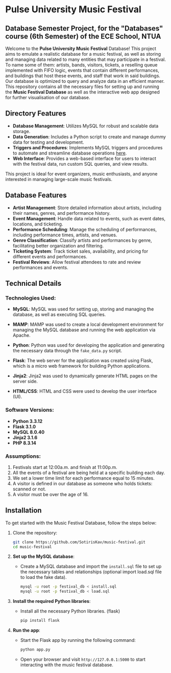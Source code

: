 # Pulse University Music Festival
## Database Semester Project, for the "Databases" course (6th Semester) of the ECE School, NTUA

Welcome to the **Pulse University Music Festival** Database! This project aims to emulate a realistic database for a music festival, as well as storing and managing data related to many entities that may participate in a festival. To name some of them: artists, bands, visitors, tickets, a reselling queue implemented with FIFO logic, events that contain different performances, and buildings that host these events, and staff that work in said buildings. Our database is optimized to query and analyze data in an efficient manner.
This repository contains all the necessary files for setting up and running the **Music Festival Database** as well as the interactive web app designed for further visualisation of our database.

## Directory Features

- **Database Management**: Utilizes MySQL for robust and scalable data storage.
- **Data Generation**: Includes a Python script to create and manage dummy data for testing and development.
- **Triggers and Procedures**: Implements MySQL triggers and procedures to automate and streamline database operations [here](link_to_script).
- **Web Interface**: Provides a web-based interface for users to interact with the festival data, run custom SQL queries, and view results.

This project is ideal for event organizers, music enthusiasts, and anyone interested in managing large-scale music festivals.

## Database Features

- **Artist Management**: Store detailed information about artists, including their names, genres, and performance history.
- **Event Management**: Handle data related to events, such as event dates, locations, and ticketing.
- **Performance Scheduling**: Manage the scheduling of performances, including performance times, artists, and venues.
- **Genre Classification**: Classify artists and performances by genre, facilitating better organization and filtering.
- **Ticketing System**: Track ticket sales, availability, and pricing for different events and performances.
- **Festival Reviews**: Allow festival attendees to rate and review performances and events.


## Technical Details

### Technologies Used:

- **MySQL**: MySQL was used for setting up, storing and managing the database, as well as executing SQL queries.

- **MAMP**: MAMP was used to create a local development environment for managing the MySQL database and running the web application via Apache. 

- **Python**: Python was used for developing the application and generating the necessary data through the `fake_data.py` script.
  
- **Flask**: The web server for the application was created using Flask, which is a micro web framework for building Python applications.

- **Jinja2**: Jinja2 was used to dynamically generate HTML pages on the server side.

- **HTML/CSS**: HTML and CSS were used to develop the user interface (UI).

### Software Versions:

- **Python 3.3.12**
- **Flask 3.1.0**
- **MySQL 8.0.40**
- **Jinja2 3.1.6**
- **PHP 8.3.14**

### Assumptions:

1. Festivals start at 12:00a.m. and finish at 11:00p.m. 
2. All the events of a festival are being held at a specific building each day.
3. We set a lower time limit for each performance equal to 15 minutes.
4. A visitor is defined in our database as someone who holds tickets: scanned or not.
5. A visitor must be over the age of 16.

## Installation

To get started with the Music Festival Database, follow the steps below:

1. Clone the repository:

   ```bash
   git clone https://github.com/SotirisKav/music-festival.git
   cd music-festival

2. **Set up the MySQL database**:

   - Create a MySQL database and import the `install.sql` file to set up the necessary tables and relationships (optional import load.sql file to load the fake data).
   
     ```bash
     mysql -u root -p festival_db < install.sql
     mysql -u root -p festival_db < load.sql
     ```

3. **Install the required Python libraries**:

   - Install all the necessary Python libraries. (flask)
   
     ```bash
     pip install flask
     ```

4. **Run the app**:

   - Start the Flask app by running the following command:
   
     ```bash
     python app.py
     ```

   - Open your browser and visit `http://127.0.0.1:5000` to start interacting with the music festival database.
